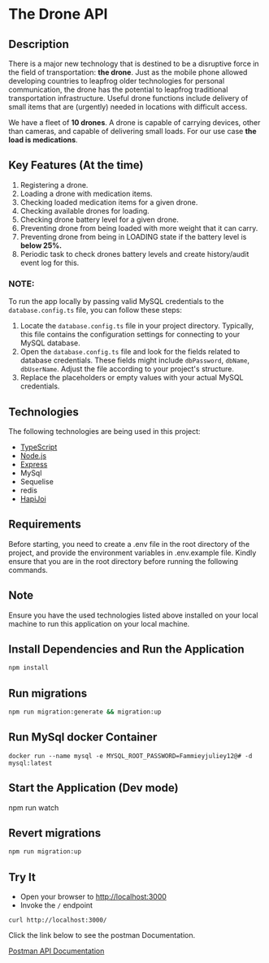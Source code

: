# The Drone API

## Description

There is a major new technology that is destined to be a disruptive force in the field of
transportation: **the drone**. Just as the mobile phone allowed developing countries to leapfrog
older technologies for personal communication, the drone has the potential to leapfrog
traditional transportation infrastructure.
Useful drone functions include delivery of small items that are (urgently) needed in locations
with difficult access.

We have a fleet of **10 drones**. A drone is capable of carrying devices, other than cameras,
and capable of delivering small loads. For our use case **the load is medications**.

## Key Features (At the time)

1. Registering a drone.
2. Loading a drone with medication items.
3. Checking loaded medication items for a given drone.
4. Checking available drones for loading.
5. Checking drone battery level for a given drone.
6. Preventing drone from being loaded with more weight that it can carry.
7. Preventing drone from being in LOADING state if the battery level is **below 25%.**
8. Periodic task to check drones battery levels and create history/audit event log for
   this.

### NOTE: 

To run the app locally by passing valid MySQL credentials to the `database.config.ts` file, you can follow these steps:

1. Locate the `database.config.ts` file in your project directory. Typically, this file contains the configuration settings for connecting to your MySQL database.
2. Open the `database.config.ts` file and look for the fields related to database credentials. These fields might include `dbPassword`, `dbName`, `dbUserName`. Adjust the file according to your project's structure.
3. Replace the placeholders or empty values with your actual MySQL credentials.

## Technologies

The following technologies are being used in this project:

- [TypeScript](https://developer.mozilla.org/en-US/docs/Web/JavaScript)
- [Node.js](https://nodejs.org/en/)
- [Express](https://expressjs.com/)
- MySql
- Sequelise
- redis
- [HapiJoi](https://github.com/hapijs/joi)

## Requirements

Before starting, you need to create a .env file in the root directory of the project, and provide the environment variables in .env.example file.
Kindly ensure that you are in the root directory before running the following commands.

## Note

Ensure you have the used technologies listed above installed on your local machine to run this application on your local machine.

## Install Dependencies and Run the Application

```bash
npm install
```

## Run migrations

```bash
npm run migration:generate && migration:up
```

## Run MySql docker Container

`docker run --name mysql -e MYSQL_ROOT_PASSWORD=Fammieyjuliey12@# -d mysql:latest`

## Start the Application (Dev mode)

npm run watch

## Revert migrations

```bash
npm run migration:up
```

## Try It

* Open your browser to [http://localhost:3000](http://localhost:3000)
* Invoke the `/` endpoint

```shell
curl http://localhost:3000/
```

Click the link below to see the postman Documentation.

[Postman API Documentation](https://documenter.getpostman.com/view/19330071/2s93zB62ef "Postman Documentation")
